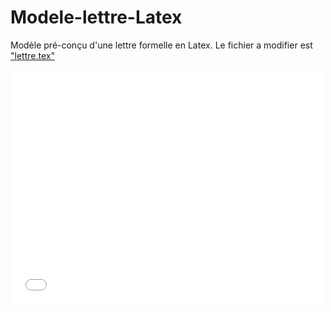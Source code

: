 # Modele-lettre-Latex

Modèle pré-conçu d'une lettre formelle en Latex. 
Le fichier a modifier est ["lettre.tex"](lettre.tex)

<embed src="lettre(1).pdf" width="500" height="375" type='application/pdf'>


